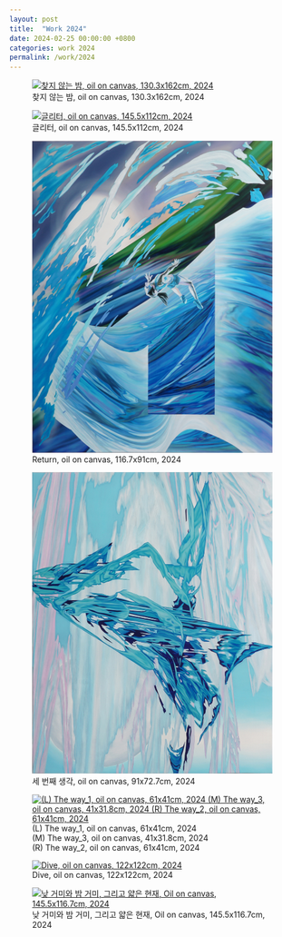 ```yaml
---
layout: post
title:  "Work 2024"
date: 2024-02-25 00:00:00 +0800
categories: work 2024
permalink: /work/2024
---
```


<figure class="work">
  <a href="/assets/img/work/2024/1.jpg" data-lightbox="work-2024" data-title="찾지 않는 밤, oil on canvas, 130.3x162cm, 2024">
    <img src="/assets/img/work/2024/1.jpg" alt="찾지 않는 밤, oil on canvas, 130.3x162cm, 2024" title="찾지 않는 밤, oil on canvas, 130.3x162cm, 2024">
  </a>
  <figcaption>찾지 않는 밤, oil on canvas, 130.3x162cm, 2024</figcaption>
</figure>

<figure class="work">
  <a href="/assets/img/work/2024/2.jpg" data-lightbox="work-2024" data-title="글리터, oil on canvas, 145.5x112cm, 2024">
    <img src="/assets/img/work/2024/2.jpg" alt="글리터, oil on canvas, 145.5x112cm, 2024" title="글리터, oil on canvas, 145.5x112cm, 2024">
  </a>
  <figcaption>글리터, oil on canvas, 145.5x112cm, 2024</figcaption>
</figure>

<figure class="work">
  <a href="/assets/img/work/2024/3.jpg" data-lightbox="work-2024" data-title="Return, oil on canvas, 116.7x91cm, 2024">
    <img src="/assets/img/work/2024/3.jpg" alt="Return, oil on canvas, 116.7x91cm, 2024" title="Return, oil on canvas, 116.7x91cm, 2024">
  </a>
  <figcaption>Return, oil on canvas, 116.7x91cm, 2024</figcaption>
</figure>

<figure class="work">
  <a href="/assets/img/work/2024/4.jpg" data-lightbox="work-2024" data-title="세 번째 생각, oil on canvas, 91x72.7cm, 2024">
    <img src="/assets/img/work/2024/4.jpg" alt="세 번째 생각, oil on canvas, 91x72.7cm, 2024" title="세 번째 생각, oil on canvas, 91x72.7cm, 2024">
  </a>
  <figcaption>세 번째 생각, oil on canvas, 91x72.7cm, 2024</figcaption>
</figure>

<figure class="work">
  <a href="/assets/img/work/2024/5.jpg" data-lightbox="work-2024" data-title="(L) The way_1, oil on canvas, 61x41cm, 2024 <br> (M) The way_3, oil on canvas, 41x31.8cm, 2024 <br> (R) The way_2, oil on canvas, 61x41cm, 2024">
    <img src="/assets/img/work/2024/5.jpg" alt="(L) The way_1, oil on canvas, 61x41cm, 2024 (M) The way_3, oil on canvas, 41x31.8cm, 2024 (R) The way_2, oil on canvas, 61x41cm, 2024" title="(L) The way_1, oil on canvas, 61x41cm, 2024 (M) The way_3, oil on canvas, 41x31.8cm, 2024 (R) The way_2, oil on canvas, 61x41cm, 2024">
  </a>
  <figcaption>(L) The way_1, oil on canvas, 61x41cm, 2024 <br> (M) The way_3, oil on canvas, 41x31.8cm, 2024 <br> (R) The way_2, oil on canvas, 61x41cm, 2024</figcaption>
</figure>

<figure class="work">
  <a href="/assets/img/work/2024/6.jpg" data-lightbox="work-2024" data-title="Dive, oil on canvas, 122x122cm, 2024">
    <img src="/assets/img/work/2024/6.jpg" alt="Dive, oil on canvas, 122x122cm, 2024" title="Dive, oil on canvas, 122x122cm, 2024">
  </a>
  <figcaption>Dive, oil on canvas, 122x122cm, 2024</figcaption>
</figure>

<figure class="work">
  <a href="/assets/img/work/2024/7.jpg" data-lightbox="work-2024" data-title="낮 거미와 밤 거미, 그리고 얇은 현재, Oil on canvas, 145.5x116.7cm, 2024">
    <img src="/assets/img/work/2024/7.jpg" alt="낮 거미와 밤 거미, 그리고 얇은 현재, Oil on canvas, 145.5x116.7cm, 2024" title="낮 거미와 밤 거미, 그리고 얇은 현재, Oil on canvas, 145.5x116.7cm, 2024">
  </a>
  <figcaption>낮 거미와 밤 거미, 그리고 얇은 현재, Oil on canvas, 145.5x116.7cm, 2024</figcaption>
</figure>